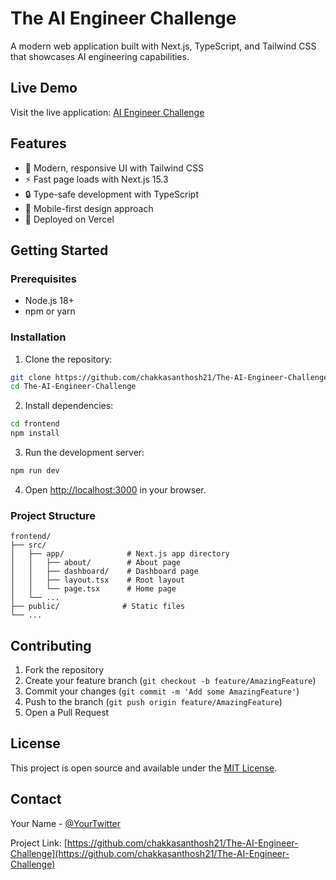 # The AI Engineer Challenge

A modern web application built with Next.js, TypeScript, and Tailwind CSS that showcases AI engineering capabilities.

## Live Demo

Visit the live application: [AI Engineer Challenge](https://santhoshch1973-cf6utip1b-santhoshchs-projects.vercel.app)

## Features

- 🎨 Modern, responsive UI with Tailwind CSS
- ⚡ Fast page loads with Next.js 15.3
- 🔒 Type-safe development with TypeScript
- 📱 Mobile-first design approach
- 🚀 Deployed on Vercel

## Getting Started

### Prerequisites

- Node.js 18+ 
- npm or yarn

### Installation

1. Clone the repository:
```bash
git clone https://github.com/chakkasanthosh21/The-AI-Engineer-Challenge.git
cd The-AI-Engineer-Challenge
```

2. Install dependencies:
```bash
cd frontend
npm install
```

3. Run the development server:
```bash
npm run dev
```

4. Open [http://localhost:3000](http://localhost:3000) in your browser.

### Project Structure

```
frontend/
├── src/
│   ├── app/              # Next.js app directory
│   │   ├── about/        # About page
│   │   ├── dashboard/    # Dashboard page
│   │   ├── layout.tsx    # Root layout
│   │   └── page.tsx      # Home page
│   └── ...
├── public/              # Static files
└── ...
```

## Contributing

1. Fork the repository
2. Create your feature branch (`git checkout -b feature/AmazingFeature`)
3. Commit your changes (`git commit -m 'Add some AmazingFeature'`)
4. Push to the branch (`git push origin feature/AmazingFeature`)
5. Open a Pull Request

## License

This project is open source and available under the [MIT License](LICENSE).

## Contact

Your Name - [@YourTwitter](https://twitter.com/YourTwitter)

Project Link: [https://github.com/chakkasanthosh21/The-AI-Engineer-Challenge](https://github.com/chakkasanthosh21/The-AI-Engineer-Challenge)

